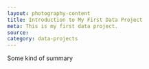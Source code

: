 ```yaml
---
layout: photography-content
title: Introduction to My First Data Project
meta: This is my first data project.
source:
category: data-projects
---
```


Some kind of summary
